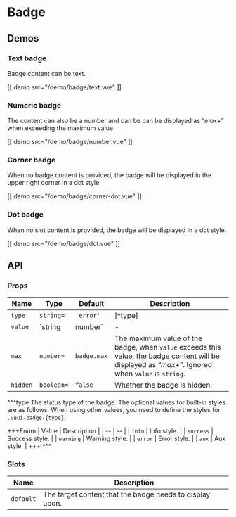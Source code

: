 # Badge

## Demos

### Text badge

Badge content can be text.

[[ demo src="/demo/badge/text.vue" ]]

### Numeric badge

The content can also be a number and can be can be displayed as “<var>max</var>+” when exceeding the maximum value.

[[ demo src="/demo/badge/number.vue" ]]

### Corner badge

When no badge content is provided, the badge will be displayed in the upper right corner in a dot style.

[[ demo src="/demo/badge/corner-dot.vue" ]]

### Dot badge

When no slot content is provided, the badge will be displayed in a dot style.

[[ demo src="/demo/badge/dot.vue" ]]

## API

### Props

| Name | Type | Default | Description |
| -- | -- | -- | -- |
| ``type`` | `string=` | `'error'` | [^type] |
| ``value`` | `string | number` | - | The badge content value. When it is of type `number`, it is limited by the [`max`](#props-max) prop. `max` is ignored when it is of type `string`. |
| ``max`` | `number=` | `badge.max` | The maximum value of the badge, when `value` exceeds this value, the badge content will be displayed as “<var>max</var>+”. Ignored when `value` is `string`. |
| ``hidden`` | `boolean=` | `false` | Whether the badge is hidden. |

^^^type
The status type of the badge. The optional values for built-in styles are as follows. When using other values, you need to define the styles for `.veui-badge-{type}`.

+++Enum
| Value | Description |
| -- | -- |
| `info` | Info style. |
| `success` | Success style. |
| `warning` | Warning style. |
| `error` | Error style. |
| `aux` | Aux style. |
+++
^^^

### Slots

| Name | Description |
| -- | -- |
| ``default`` | The target content that the badge needs to display upon. |
